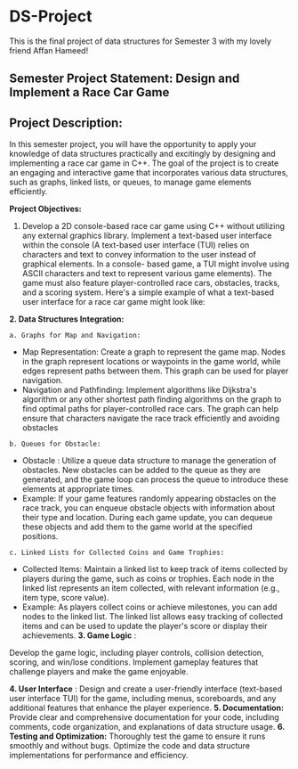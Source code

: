 # DS-Project
This is the final project of data structures for Semester 3 with my lovely friend Affan Hameed!


## Semester Project Statement: Design and Implement a Race Car Game

## Project Description:

In this semester project, you will have the opportunity to apply your knowledge of
data structures practically and excitingly by designing and implementing a race
car game in C++. The goal of the project is to create an engaging and interactive
game that incorporates various data structures, such as graphs, linked lists, or
queues, to manage game elements efficiently.

**Project Objectives:**

1. Develop a 2D console-based race car game using C++ without utilizing any
    external graphics library. Implement a text-based user interface within the
    console (A text-based user interface (TUI) relies on characters and text to
    convey information to the user instead of graphical elements. In a console-
    based game, a TUI might involve using ASCII characters and text to represent
    various game elements). The game must also feature player-controlled race
    cars, obstacles, tracks, and a scoring system. Here's a simple example of what
    a text-based user interface for a race car game might look like:


**2. Data Structures Integration:**

```
a. Graphs for Map and Navigation:
```
- Map Representation: Create a graph to represent the game map. Nodes
in the graph represent locations or waypoints in the game world, while edges
represent paths between them. This graph can be used for player navigation.
- Navigation and Pathfinding: Implement algorithms like Dijkstra's algorithm
or any other shortest path finding algorithms on the graph to find optimal
paths for player-controlled race cars. The graph can help ensure that
characters navigate the race track efficiently and avoiding obstacles

```
b. Queues for Obstacle:
```
- Obstacle : Utilize a queue data structure to manage the generation of
obstacles. New obstacles can be added to the queue as they are generated,
and the game loop can process the queue to introduce these elements at
appropriate times.
- Example: If your game features randomly appearing obstacles on the race
track, you can enqueue obstacle objects with information about their type
and location. During each game update, you can dequeue these objects and
add them to the game world at the specified positions.

```
c. Linked Lists for Collected Coins and Game Trophies:
```
- Collected Items: Maintain a linked list to keep track of items collected by
players during the game, such as coins or trophies. Each node in the linked
list represents an item collected, with relevant information (e.g., item type,
score value).
- Example: As players collect coins or achieve milestones, you can add nodes
to the linked list. The linked list allows easy tracking of collected items and
can be used to update the player's score or display their achievements.
**3. Game Logic** :


Develop the game logic, including player controls, collision detection, scoring, and
win/lose conditions. Implement gameplay features that challenge players and make
the game enjoyable.

**4. User Interface** :
Design and create a user-friendly interface (text-based user interface TUI) for the
game, including menus, scoreboards, and any additional features that enhance the
player experience.
**5. Documentation:**
Provide clear and comprehensive documentation for your code, including
comments, code organization, and explanations of data structure usage.
**6. Testing and Optimization:**
Thoroughly test the game to ensure it runs smoothly and without bugs. Optimize
the code and data structure implementations for performance and efficiency.



